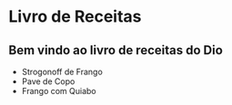 # Livro de Receitas 

## Bem vindo ao livro de receitas do **Dio**
 - Strogonoff de Frango
 - Pave de Copo
 - Frango com Quiabo

